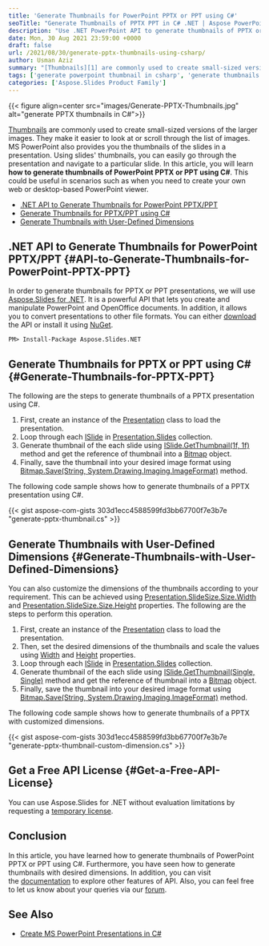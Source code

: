 ```yaml
---
title: 'Generate Thumbnails for PowerPoint PPTX or PPT using C#'
seoTitle: "Generate Thumbnails of PPTX PPT in C# .NET | Aspose PowerPoint API"
description: "Use .NET PowerPoint API to generate thumbnails of PPTX or PPT presentations using C# or VB.NET. Generate thumbnails with desired dimensions."
date: Mon, 30 Aug 2021 23:59:00 +0000
draft: false
url: /2021/08/30/generate-pptx-thumbnails-using-csharp/
author: Usman Aziz
summary: "[Thumbnails][1] are commonly used to create small-sized versions of the larger images. They make it easier to look at or scroll through the list of images. MS PowerPoint also provides you the thumbnails of the slides in a presentation. Using slides' thumbnails, you can easily go through the presentation and navigate to a particular slide. In this article, you will learn **how to generate thumbnails of PowerPoint PPTX or PPT using C#**. This could be useful in scenarios such as when you need to create your own web or desktop-based PowerPoint viewer."
tags: ['generate powerpoint thumbnail in csharp', 'generate thumbnails for ppt csharp', 'generate thumbnails for pptx csharp', 'ppt to thumbnail in csharp', 'pptx to thumbnail in csharp']
categories: ['Aspose.Slides Product Family']
---
```




{{< figure align=center src="images/Generate-PPTX-Thumbnails.jpg" alt="generate PPTX thumbnails in C#">}}


[Thumbnails][2] are commonly used to create small-sized versions of the larger images. They make it easier to look at or scroll through the list of images. MS PowerPoint also provides you the thumbnails of the slides in a presentation. Using slides' thumbnails, you can easily go through the presentation and navigate to a particular slide. In this article, you will learn **how to generate thumbnails of PowerPoint PPTX or PPT using C#**. This could be useful in scenarios such as when you need to create your own web or desktop-based PowerPoint viewer.

*   [.NET API to Generate Thumbnails for PowerPoint PPTX/PPT][3]
*   [Generate Thumbnails for PPTX/PPT using C#][4]
*   [Generate Thumbnails with User-Defined Dimensions][5]

## .NET API to Generate Thumbnails for PowerPoint PPTX/PPT {#API-to-Generate-Thumbnails-for-PowerPoint-PPTX-PPT}

In order to generate thumbnails for PPTX or PPT presentations, we will use [Aspose.Slides for .NET][6]. It is a powerful API that lets you create and manipulate PowerPoint and OpenOffice documents. In addition, it allows you to convert presentations to other file formats. You can either [download][7] the API or install it using [NuGet][8].

```
PM> Install-Package Aspose.Slides.NET
```

## Generate Thumbnails for PPTX or PPT using C# {#Generate-Thumbnails-for-PPTX-PPT}

The following are the steps to generate thumbnails of a PPTX presentation using C#.

1.  First, create an instance of the [Presentation][9] class to load the presentation.
2.  Loop through each [ISlide][10] in [Presentation.Slides][11] collection.
3.  Generate thumbnail of the each slide using [ISlide.GetThumbnail(1f, 1f)][12] method and get the reference of thumbnail into a [Bitmap][13] object.
4.  Finally, save the thumbnail into your desired image format using [Bitmap.Save(String, System.Drawing.Imaging.ImageFormat)][14] method.

The following code sample shows how to generate thumbnails of a PPTX presentation using C#.

{{< gist aspose-com-gists 303d1ecc4588599fd3bb67700f7e3b7e "generate-pptx-thumbnail.cs" >}}

## Generate Thumbnails with User-Defined Dimensions {#Generate-Thumbnails-with-User-Defined-Dimensions}

You can also customize the dimensions of the thumbnails according to your requirement. This can be achieved using [Presentation.SlideSize.Size.Width][15] and [Presentation.SlideSize.Size.Height][16] properties. The following are the steps to perform this operation.

1.  First, create an instance of the [Presentation][17] class to load the presentation.
2.  Then, set the desired dimensions of the thumbnails and scale the values using [Width][18] and [Height][19] properties.
3.  Loop through each [ISlide][20] in [Presentation.Slides][21] collection.
4.  Generate thumbnail of the each slide using [ISlide.GetThumbnail(Single, Single)][22] method and get the reference of thumbnail into a [Bitmap][23] object.
5.  Finally, save the thumbnail into your desired image format using [Bitmap.Save(String, System.Drawing.Imaging.ImageFormat)][24] method.

The following code sample shows how to generate thumbnails of a PPTX with customized dimensions.

{{< gist aspose-com-gists 303d1ecc4588599fd3bb67700f7e3b7e "generate-pptx-thumbnail-custom-dimension.cs" >}}

## Get a Free API License {#Get-a-Free-API-License}

You can use Aspose.Slides for .NET without evaluation limitations by requesting a [temporary license][25].

## Conclusion

In this article, you have learned how to generate thumbnails of PowerPoint PPTX or PPT using C#. Furthermore, you have seen how to generate thumbnails with desired dimensions. In addition, you can visit the [documentation][26] to explore other features of API. Also, you can feel free to let us know about your queries via our [forum][27].

## See Also

*   [Create MS PowerPoint Presentations in C#][28]




[1]: https://en.wikipedia.org/wiki/Thumbnail
[2]: https://en.wikipedia.org/wiki/Thumbnail
[3]: #API-to-Generate-Thumbnails-for-PowerPoint-PPTX-PPT
[4]: #Generate-Thumbnails-for-PPTX-PPT
[5]: #Generate-Thumbnails-with-User-Defined-Dimensions
[6]: https://products.aspose.com/slides/net/
[7]: https://downloads.aspose.com/slides/net/
[8]: https://www.nuget.org/packages/Aspose.Slides.NET
[9]: https://apireference.aspose.com/net/slides/aspose.slides/presentation
[10]: https://apireference.aspose.com/slides/net/aspose.slides/islide
[11]: https://apireference.aspose.com/slides/net/aspose.slides/presentation/properties/slides
[12]: https://apireference.aspose.com/slides/net/aspose.slides.islide/getthumbnail/methods/9
[13]: https://docs.microsoft.com/en-us/dotnet/api/system.drawing.bitmap
[14]: https://docs.microsoft.com/en-us/dotnet/api/system.drawing.image.save?view=net-5.0#System_Drawing_Image_Save_System_String_System_Drawing_Imaging_ImageFormat_
[15]: https://docs.microsoft.com/en-gb/dotnet/api/system.drawing.sizef.width?view=net-5.0#System_Drawing_SizeF_Width
[16]: https://docs.microsoft.com/en-gb/dotnet/api/system.drawing.sizef.height?view=net-5.0#System_Drawing_SizeF_Height
[17]: https://apireference.aspose.com/net/slides/aspose.slides/presentation
[18]: https://docs.microsoft.com/en-gb/dotnet/api/system.drawing.sizef.width?view=net-5.0#System_Drawing_SizeF_Width
[19]: https://docs.microsoft.com/en-gb/dotnet/api/system.drawing.sizef.height?view=net-5.0#System_Drawing_SizeF_Height
[20]: https://apireference.aspose.com/slides/net/aspose.slides/islide
[21]: https://apireference.aspose.com/slides/net/aspose.slides/presentation/properties/slides
[22]: https://apireference.aspose.com/slides/net/aspose.slides.islide/getthumbnail/methods/9
[23]: https://docs.microsoft.com/en-us/dotnet/api/system.drawing.bitmap
[24]: https://docs.microsoft.com/en-us/dotnet/api/system.drawing.image.save?view=net-5.0#System_Drawing_Image_Save_System_String_System_Drawing_Imaging_ImageFormat_
[25]: https://purchase.aspose.com/temporary-license
[26]: https://docs.aspose.com/slides/net/developer-guide/
[27]: https://forum.aspose.com/
[28]: https://blog.aspose.com/2020/12/04/create-powerpoint-presentations-in-csharp/





